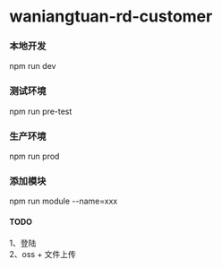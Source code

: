 # waniangtuan-rd-customer

### 本地开发
npm run dev

### 测试环境
npm run pre-test

### 生产环境
npm run prod

### 添加模块
npm run module --name=xxx

#### TODO
1、登陆  
2、oss + 文件上传